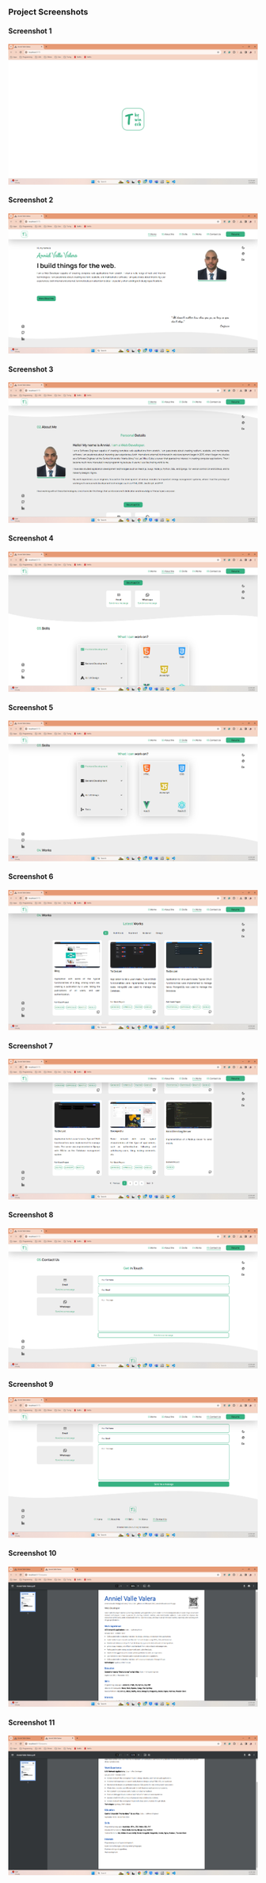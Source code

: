 ### Project Screenshots
#### Screenshot 1
![Image](./screenshots/screenshot%20(01).png)
#### Screenshot 2
![Image](./screenshots/screenshot%20(02).png)
#### Screenshot 3
![Image](./screenshots/screenshot%20(03).png)
#### Screenshot 4
![Image](./screenshots/screenshot%20(04).png)
#### Screenshot 5
![Image](./screenshots/screenshot%20(05).png)
#### Screenshot 6
![Image](./screenshots/screenshot%20(06).png)
#### Screenshot 7
![Image](./screenshots/screenshot%20(07).png)
#### Screenshot 8
![Image](./screenshots/screenshot%20(08).png)
#### Screenshot 9
![Image](./screenshots/screenshot%20(09).png)
#### Screenshot 10
![Image](./screenshots/screenshot%20(10).png)
#### Screenshot 11
![Image](./screenshots/screenshot%20(11).png)